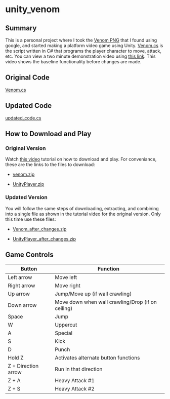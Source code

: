 # unity_venom

## Summary

This is a personal project where I took the [Venom PNG](https://github.com/Scorpio-555/unity_venom/blob/main/venom%20master%20sprite%20sheet.png) that I found using google, and started making a platform video game using Unity. [Venom.cs](https://github.com/Scorpio-555/unity_venom/blob/main/Venom.cs) is the script written in C# that programs the player character to move, attack, etc. You can view a two minute demonstration video using [this link](https://cdnapisec.kaltura.com/index.php/extwidget/preview/partner_id/1157612/uiconf_id/42438192/entry_id/1_s25oqqd9/embed/dynamic). This video shows the baseline functionality before changes are made.

## Original Code

[Venom.cs](https://github.com/Scorpio-555/unity_venom/blob/main/Venom.cs)

## Updated Code

[updated_code.cs](https://github.com/Scorpio-555/unity_venom/blob/main/updated_code.cs)

## How to Download and Play

### Original Version

Watch [this video](https://cdnapisec.kaltura.com/index.php/extwidget/preview/partner_id/1157612/uiconf_id/42438192/entry_id/1_mc4s44p9/embed/dynamic) tutorial on how to download and play. For conveniance, these are the links to the files to download:

* [venom.zip](https://github.com/Scorpio-555/unity_venom/blob/main/venom.zip)

* [UnityPlayer.zip](https://github.com/Scorpio-555/unity_venom/blob/main/UnityPlayer.zip)

### Updated Version

You will follow the same steps of downloading, extracting, and combining into a single file as shown in the tutorial video for the original version. Only this time use these files:

* [Venom_after_changes.zip](https://github.com/Scorpio-555/unity_venom/blob/main/Venom_after_changes.zip)

* [UnityPlayer_after_changes.zip](https://github.com/Scorpio-555/unity_venom/blob/main/UnityPlayer_after_changes.zip)

## Game Controls

| Button | Function |
| ------ | -------- |
| Left arrow | Move left |
| Right arrow | Move right |
| Up arrow | Jump/Move up (if wall crawling) |
| Down arrow | Move down when wall crawling/Drop (if on ceiling) |
| Space | Jump |
| W | Uppercut |
| A | Special |
| S | Kick |
| D | Punch |
| Hold Z | Activates alternate button functions |
| Z + Direction arrow | Run in that direction |
| Z + A | Heavy Attack #1 |
| Z + S | Heavy Attack #2 |
